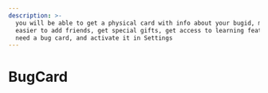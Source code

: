 ```yaml
---
description: >-
  you will be able to get a physical card with info about your bugid, make it
  easier to add friends, get special gifts, get access to learning features that
  need a bug card, and activate it in Settings
---
```


# BugCard

